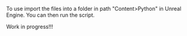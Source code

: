To use import the files into a folder in path "Content>Python" in Unreal Engine.
You can then run the script.

Work in progress!!!
